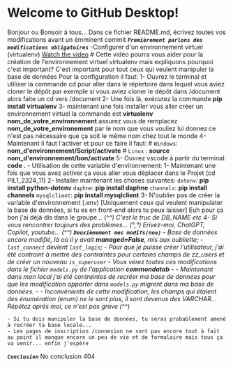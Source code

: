# Welcome to GitHub Desktop!

Bonjour ou Bonsoir à tous...
Dans ce fichier README.md, écrivez toutes vos modifications avant un émminent commit
***`Premièrement parlons des modifications obligatoires`***
    -Configurer d'un environnement virtuel (virtualenv)
        [Watch the video](https://youtu.be/u5yIQe8o2zU?si=13XoSHB60Kbr5eT9)
        # Cette vidéo pourra vous aider pour la création de l'environnement virtuel virtualenv 
        mais expliquons pourquoi c'est important? C'est important pour tout ceux qui veulent manipuler la base de données
        Pour la configuration il faut:
            1- Ouvrez le terminal et utiliser la commande cd pour aller dans le répertoire dans lequel vous aviez cloner le dépôt par exemple si vous aviez cloner le dépôt dans /document alors faite un cd vers  /document
            2- Une fois là, exécutez la commande **pip install virtualenv**
            3- maintenant une fois installer vous aller créer un environnement virtuel la commande est **virtualenv nom_de_votre_environnement** assurez vous de remplacez **nom_de_votre_environement** par le nom que vous vouliez lui donnez ce n'est pas nécessaire que ça soit le même nom chez tout le monde 
            4- Maintenant il faut l'activer et pour ce faire il faut:
                # `Windows`: **nom_d'environnement/Script/activate**
                # `Linux` : **source nom_d'environnement/bon/activate**
            5- Ouvrez vscode à partir du terminal: **code .**
    - Utilisation de cette variable d'environnement:
        1- Maintenant une fois que vous avez activer ça vous aller vous déplacer dans le Projet (cd PIL1_2324_11)
        2- Installer maintenant les choses suivantes:
            `dotenv`: **pip install python-dotenv**
            `daphne`: **pip install daphne**
            `channels`: **pip install channels**
            `mysqlclient`: **pip install mysqlclient**
        3- N'oublier pas de créer la variable d'environnement (.env) [Uniquement ceux qui veulent manipulater la base de données, si tu es en front-end alors tu peux laisser]
            Euh pour ça bon j'ai déjà dis dans le groupe... (^_^)
            C'est le truc de DB_NAME etc
        4- Si vous rencontrer toujours des problèmes... (°˛°) Erivez-moi, ChatGPT, Copilot, youtube... (^^)
***`Deuxièmement mes modifs(now)`***
    - Base de données encore modifié, là où il y avait **managed=False**, mis aux oubliette;
    - `last_connect` devient `last_login`;
    - Pour que je puisse créer l'utilisateur, j'ai été contraint à mettre des contraintes pour certains champs de zz_users et de créer un nouveau `is_superuser`
    - Vous vérez toutes ces modifications dans le fichier `models.py` de l'application **commondatab**
    - 
    - Maintenant dans mon local j'ai été contraintes de recréer ma base de données pour que les modification apporter dans `models.py` migrent dans ma base de données.
    -
    - Inconvénients de cette modification, les champs qui étaient des énumération (enum) ne le sont plus, il sont devenus des VARCHAR... Répétez après  moi, ce n'est pas grave (^_^)
    
    - Si tu dois manipuler la base de données, tu seras probablement amené à recréer ta base locale...
    - Les pages de inscription /connexion ne sont pas encore tout à fait au point il manque encore un peu de vie et de formulaire mais tous ça va venir... enfin j'espère
***`Conclusion`***
    No conclusion  404
